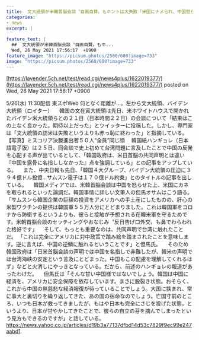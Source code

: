 ```yaml
---
title:  文大統領が米韓首脳会談〝自画自賛〟もホントは大失敗「米国にナメられ、中国怒らせた」  
categories:
- news
excerpt: |
  
feature_text: |
  ##  文大統領が米韓首脳会談〝自画自賛〟もホ...
  Wed, 26 May 2021 17:56:17  +0900
feature_image: "https://picsum.photos/2560/600?image=733"
image: "https://picsum.photos/2560/600?image=733"
---
```


[https://lavender.5ch.net/test/read.cgi/news4plus/1622019377/](https://lavender.5ch.net/test/read.cgi/news4plus/1622019377/)
posted on Wed, 26 May 2021 17:56:17  +0900

<!--more-->

5/26(水) 11:30配信 東スポWeb 何となく距離が…。左から文大統領、バイデン大統領（ロイター） 　韓国の文在寅大統領は先日、米ホワイトハウスで開かれたバイデン米大統領らとの２１日（日本時間２２日）の会談について「結果はこの上なく良かった。期待以上だった」とツイッターに投稿した。しかし、専門家は「文大統領の訪米は失敗というよりも赤っ恥に終わった」と指摘している。 【写真】ミスコリア決勝進出者５０人“全員”同じ顔 　韓国紙ハンギョレ（日本語電子版）は２５日、同会談で史上初めて台湾問題に言及したことで中国の反発を心配する声が出ているとして、「韓国政府は、米日首脳の共同声明とは違い『中国を露骨に名指ししなかった』点を強調している」との記事をアップしている。 　また、中央日報も先日、「韓国４大グループ、バイデン大統領の圧迫に３９４億ドル投資…サムスン電子は１７０億ドル約束」とのタイトルの記事を出している。 　韓国メディアでは、米韓首脳会談は中国を怒らせた上、米国にカネを取られるといった論調だ。韓国事情に詳しい文筆人の但馬オサムはこう語る。 「サムスンら韓国企業の巨額の投資をアメリカへの手土産にしたものの、肝心の米製ワクチンの提供は韓国軍５５万人分にとどまりました。これは韓国軍をコロナから防衛するというよりも、彼らと接触が予想される在韓米軍を守るためです。米朝首脳会談のセッティングやおなじみ〝反日告げ口外交〟も鼻でわらわれた格好です」 　そして、もっとも重要なのは、共同声明で台湾に触れたことだ。 「これは完全にアメリカに対中政策で踏み絵を踏まされたことを意味します。逆に言えば、中国の逆鱗に触れるということです」と但馬氏。 　そのため韓国政府は「日米首脳会談の声明では中国を名指しで非難したが、韓米の声明では台湾海峡の安定という言及にとどまった。中国もこの配慮を理解してくれるはず」などと火消しにやっきとなっている。だから、前述のハンギョレの報道があったわけだ。 　但馬氏は「そんな甘い中国様ではないでしょう。韓国は中国に経済を、アメリカに安全保障を依存しています。まさに股裂き状態。おそらく、これから中国の無慈悲な経済報復が待っていることでしょう。大国に挟まれ、常に事大と裏切りを繰り返してきた、あの国の宿命なのでしょう。亡国寸前のところ、いつも日本が救ってきましたが、もはや日本も完全にさじを投げた状態。というより、日本が甘やかしてきたことで、彼らの自立の芽を摘んでしまったという見方もできるのですが」と話している。 https://news.yahoo.co.jp/articles/d19b3a77137dfbd14d53c7829f9ec99e247aabd1
